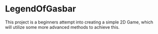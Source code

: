 # LegendOfGasbar
This project is a beginners attempt into creating a simple 2D Game, which will utilize some more advanced methods to achieve this.
